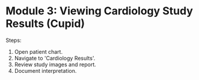 # Module 3: Viewing Cardiology Study Results (Cupid)

Steps:
1. Open patient chart.
2. Navigate to 'Cardiology Results'.
3. Review study images and report.
4. Document interpretation.
